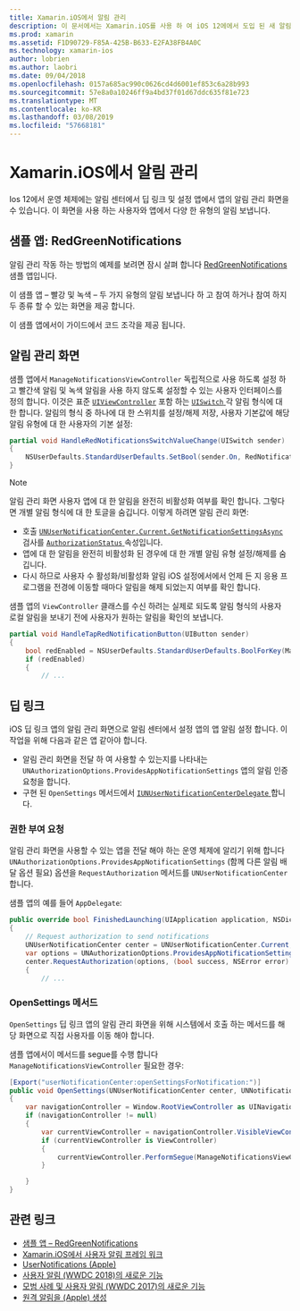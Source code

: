 ```yaml
---
title: Xamarin.iOS에서 알림 관리
description: 이 문서에서는 Xamarin.iOS를 사용 하 여 iOS 12에에서 도입 된 새 알림 관리 기능을 활용 하는 방법을 설명 합니다.
ms.prod: xamarin
ms.assetid: F1D90729-F85A-425B-B633-E2FA38FB4A0C
ms.technology: xamarin-ios
author: lobrien
ms.author: laobri
ms.date: 09/04/2018
ms.openlocfilehash: 0157a685ac990c0626cd4d6001ef853c6a28b993
ms.sourcegitcommit: 57e8a0a10246ff9a4bd37f01d67ddc635f81e723
ms.translationtype: MT
ms.contentlocale: ko-KR
ms.lasthandoff: 03/08/2019
ms.locfileid: "57668181"
---
```

# <a name="notification-management-in-xamarinios"></a>Xamarin.iOS에서 알림 관리

Ios 12에서 운영 체제에는 알림 센터에서 딥 링크 및 설정 앱에서 앱의 알림 관리 화면을 수 있습니다. 이 화면을 사용 하는 사용자와 앱에서 다양 한 유형의 알림 보냅니다.

## <a name="sample-app-redgreennotifications"></a>샘플 앱: RedGreenNotifications

알림 관리 작동 하는 방법의 예제를 보려면 잠시 살펴 합니다 [RedGreenNotifications](https://developer.xamarin.com/samples/monotouch/iOS12/RedGreenNotifications) 샘플 앱입니다.

이 샘플 앱 – 빨강 및 녹색 – 두 가지 유형의 알림 보냅니다 하 고 참여 하거나 참여 하지 두 종류 할 수 있는 화면을 제공 합니다.

이 샘플 앱에서이 가이드에서 코드 조각을 제공 됩니다.

## <a name="notification-management-screen"></a>알림 관리 화면

샘플 앱에서 `ManageNotificationsViewController` 독립적으로 사용 하도록 설정 하 고 빨간색 알림 및 녹색 알림을 사용 하지 않도록 설정할 수 있는 사용자 인터페이스를 정의 합니다. 이것은 표준 [`UIViewController`](xref:UIKit.UIViewController)
포함 하는 [ `UISwitch` ](xref:UIKit.UISwitch) 각 알림 형식에 대 한 합니다. 알림의 형식 중 하나에 대 한 스위치를 설정/해제 저장, 사용자 기본값에 해당 알림 유형에 대 한 사용자의 기본 설정:

```csharp
partial void HandleRedNotificationsSwitchValueChange(UISwitch sender)
{
    NSUserDefaults.StandardUserDefaults.SetBool(sender.On, RedNotificationsEnabledKey);
}
```

> [!NOTE]
> 알림 관리 화면 사용자 앱에 대 한 알림을 완전히 비활성화 여부를 확인 합니다. 그렇다면 개별 알림 형식에 대 한 토글을 숨깁니다. 이렇게 하려면 알림 관리 화면:
>
> - 호출 [ `UNUserNotificationCenter.Current.GetNotificationSettingsAsync` ](xref:UserNotifications.UNUserNotificationCenter.GetNotificationSettingsAsync) 검사를 [ `AuthorizationStatus` ](xref:UserNotifications.UNNotificationSettings.AuthorizationStatus) 속성입니다.
> - 앱에 대 한 알림을 완전히 비활성화 된 경우에 대 한 개별 알림 유형 설정/해제를 숨깁니다.
> - 다시 하므로 사용자 수 활성화/비활성화 알림 iOS 설정에서에서 언제 든 지 응용 프로그램을 전경에 이동할 때마다 알림을 해제 되었는지 여부를 확인 합니다.

샘플 앱의 `ViewController` 클래스를 수신 하려는 실제로 되도록 알림 형식의 사용자 로컬 알림을 보내기 전에 사용자가 원하는 알림을 확인의 보냅니다.

```csharp
partial void HandleTapRedNotificationButton(UIButton sender)
{
    bool redEnabled = NSUserDefaults.StandardUserDefaults.BoolForKey(ManageNotificationsViewController.RedNotificationsEnabledKey);
    if (redEnabled)
    {
        // ...
```

## <a name="deep-link"></a>딥 링크

iOS 딥 링크 앱의 알림 관리 화면으로 알림 센터에서 설정 앱의 앱 알림 설정 합니다. 이 작업을 위해 다음과 같은 앱 같아야 합니다.

- 알림 관리 화면을 전달 하 여 사용할 수 있는지를 나타내는 `UNAuthorizationOptions.ProvidesAppNotificationSettings` 앱의 알림 인증 요청을 합니다.
- 구현 된 `OpenSettings` 메서드에서 [ `IUNUserNotificationCenterDelegate` ](xref:UserNotifications.IUNUserNotificationCenterDelegate)합니다.

### <a name="authorization-request"></a>권한 부여 요청

알림 관리 화면을 사용할 수 있는 앱을 전달 해야 하는 운영 체제에 알리기 위해 합니다 `UNAuthorizationOptions.ProvidesAppNotificationSettings` (함께 다른 알림 배달 옵션 필요) 옵션을 `RequestAuthorization` 메서드를 `UNUserNotificationCenter`합니다.

샘플 앱의 예를 들어 `AppDelegate`:

```csharp
public override bool FinishedLaunching(UIApplication application, NSDictionary launchOptions)
{
    // Request authorization to send notifications
    UNUserNotificationCenter center = UNUserNotificationCenter.Current;
    var options = UNAuthorizationOptions.ProvidesAppNotificationSettings | UNAuthorizationOptions.Alert | UNAuthorizationOptions.Sound | UNAuthorizationOptions.Provisional;
    center.RequestAuthorization(options, (bool success, NSError error) =>
    {
        // ...
```

### <a name="opensettings-method"></a>OpenSettings 메서드

`OpenSettings` 딥 링크 앱의 알림 관리 화면을 위해 시스템에서 호출 하는 메서드를 해당 화면으로 직접 사용자를 이동 해야 합니다.

샘플 앱에서이 메서드를 segue를 수행 합니다 `ManageNotificationsViewController` 필요한 경우:

```csharp
[Export("userNotificationCenter:openSettingsForNotification:")]
public void OpenSettings(UNUserNotificationCenter center, UNNotification notification)
{
    var navigationController = Window.RootViewController as UINavigationController;
    if (navigationController != null)
    {
        var currentViewController = navigationController.VisibleViewController;
        if (currentViewController is ViewController)
        {
            currentViewController.PerformSegue(ManageNotificationsViewController.ShowManageNotificationsSegue, this);
        }

    }
}
```

## <a name="related-links"></a>관련 링크

- [샘플 앱 – RedGreenNotifications](https://developer.xamarin.com/samples/monotouch/iOS12/RedGreenNotifications)
- [Xamarin.iOS에서 사용자 알림 프레임 워크](~/ios/platform/user-notifications/index.md)
- [UserNotifications (Apple)](https://developer.apple.com/documentation/usernotifications?language=objc)
- [사용자 알림 (WWDC 2018)의 새로운 기능](https://developer.apple.com/videos/play/wwdc2018/710/)
- [모범 사례 및 사용자 알림 (WWDC 2017)의 새로운 기능](https://developer.apple.com/videos/play/wwdc2017/708/)
- [원격 알림을 (Apple) 생성](https://developer.apple.com/documentation/usernotifications/setting_up_a_remote_notification_server/generating_a_remote_notification)
